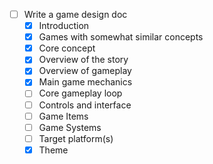 - [ ] Write a game design doc
	- [x] Introduction
	- [x] Games with somewhat similar concepts
	- [x] Core concept
	- [x] Overview of the story
	- [x] Overview of gameplay
	- [x] Main game mechanics
	- [ ] Core gameplay loop
	- [ ] Controls and interface
	- [ ] Game Items
	- [ ] Game Systems
	- [ ] Target platform(s)
	- [x] Theme